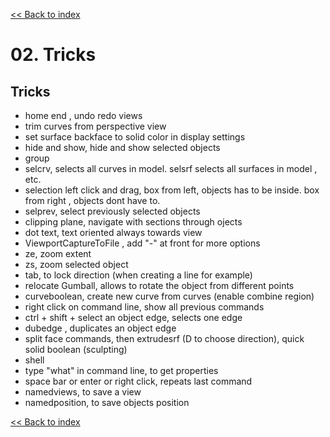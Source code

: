 [<< Back to index](index.md)

# 02. Tricks

## Tricks

* home end , undo redo views
* trim curves from perspective view
* set surface backface to solid color in display settings
* hide and show, hide and show selected objects
* group
* selcrv, selects all curves in model. selsrf selects all surfaces in model , etc.
* selection left click and drag, box from left, objects has to be inside. box from right , objects dont have to.
* selprev, select previously selected objects
* clipping plane, navigate with sections through ojects
* dot text, text oriented always towards view
* ViewportCaptureToFile , add "-" at front for more options
* ze, zoom extent
* zs, zoom selected object
* tab, to lock direction (when creating a line for example)
* relocate Gumball, allows to rotate the object from different points 
* curveboolean, create new curve from curves (enable combine region)
* right click on command line, show all previous commands
* ctrl + shift + select an object edge, selects one edge 
* dubedge , duplicates an object edge
* split face commands, then extrudesrf (D to choose direction), quick solid boolean (sculpting)
* shell
* type "what" in command line, to get properties
* space bar or enter or right click, repeats last command
* namedviews, to save a view
* namedposition, to save objects position

[<< Back to index](index.md)
